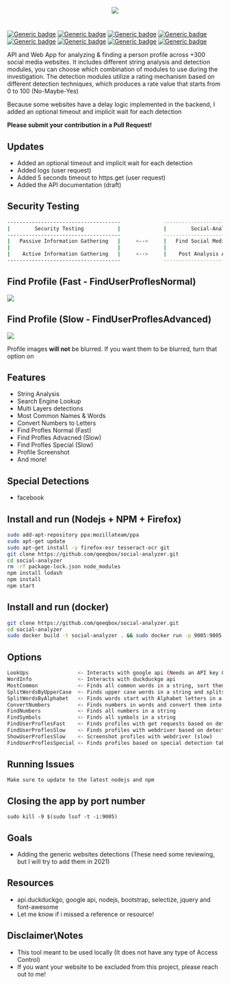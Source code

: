 <p align="center"> <img src="https://raw.githubusercontent.com/qeeqbox/social-analyzer/main/readme/socialanalyzerlogo_.png"></p>

#
[![Generic badge](https://img.shields.io/badge/dynamic/json.svg?url=https://raw.githubusercontent.com/qeeqbox/social-analyzer/main/info&label=version&query=$.version&colorB=blue&style=flat-square)](https://github.com/qeeqbox/social-analyzer/blob/main/info) [![Generic badge](https://img.shields.io/badge/dynamic/json.svg?url=https://raw.githubusercontent.com/qeeqbox/social-analyzer/main/info&label=build&query=$.build&colorB=green&style=flat-square)](https://github.com/qeeqbox/social-analyzer/blob/main/info) [![Generic badge](https://img.shields.io/badge/dynamic/json.svg?url=https://raw.githubusercontent.com/qeeqbox/social-analyzer/main/info&label=test&query=$.test&colorB=green&style=flat-square)](https://github.com/qeeqbox/social-analyzer/blob/main/info) [![Generic badge](https://img.shields.io/badge/dynamic/json.svg?url=https://raw.githubusercontent.com/qeeqbox/social-analyzer/main/info&label=verified%20sites&query=$.websites&colorB=blue&style=flat-square)](https://github.com/qeeqbox/social-analyzer/blob/main/info) [![Generic badge](https://img.shields.io/badge/dynamic/json.svg?url=https://raw.githubusercontent.com/qeeqbox/social-analyzer/main/info&label=verified%20detections&query=$.detections&colorB=blue&style=flat-square)](https://github.com/qeeqbox/social-analyzer/blob/main/info) [![Generic badge](https://img.shields.io/badge/dynamic/json.svg?url=https://raw.githubusercontent.com/qeeqbox/social-analyzer/main/info&label=special%20detections&query=$.special&colorB=blue&style=flat-square)](https://github.com/qeeqbox/social-analyzer/blob/main/info) [![Generic badge](https://img.shields.io/badge/dynamic/json.svg?url=https://raw.githubusercontent.com/qeeqbox/social-analyzer/main/info&label=awaiting%20verification&query=$.awaiting_verification&colorB=orange&style=flat-square)](https://github.com/qeeqbox/social-analyzer/blob/main/info) [![Generic badge](https://img.shields.io/static/v1?label=%F0%9F%91%8D&message=!&color=yellow&style=flat-square)](https://github.com/qeeqbox/social-analyzer/stargazers)

API and Web App for analyzing & finding a person profile across +300 social media websites. It includes different string analysis and detection modules, you can choose which combination of modules to use during the investigation. The detection modules utilize a rating mechanism based on different detection techniques, which produces a rate value that starts from 0 to 100 (No-Maybe-Yes)

Because some websites have a delay logic implemented in the backend, I added an optional timeout and implicit wait for each detection

**Please submit your contribution in a Pull Request!**

## Updates
- Added an optional timeout and implicit wait for each detection
- Added logs (user request)
- Added 5 seconds timeout to https.get (user request)
- Added the API documentation (draft)

## Security Testing

```bash
-------------------------------------              ---------------------------------
|        Security Testing           |              |        Social-Analyzer        |
-------------------------------------              ---------------------------------
|   Passive Information Gathering   |     <-->     |   Find Social Media Profiles  |
|                                   |              |                               |
|    Active Information Gathering   |     <-->     |    Post Analysis Activities   |
-------------------------------------              ---------------------------------
```

## Find Profile (Fast - FindUserProflesNormal)
<img src="https://raw.githubusercontent.com/qeeqbox/social-analyzer/main/readme/intro_fast.gif" style="max-width:768px"/>

## Find Profile (Slow - FindUserProflesAdvanced)
<img src="https://raw.githubusercontent.com/qeeqbox/social-analyzer/main/readme/intro_slow.gif" style="max-width:768px"/>

Profile images **will not** be blurred. If you want them to be blurred, turn that option on

## Features
- String Analysis
- Search Engine Lookup
- Multi Layers detections
- Most Common Names & Words
- Convert Numbers to Letters
- Find Profles Normal (Fast)
- Find Profles Advacned (Slow)
- Find Profles Special (Slow)
- Profile Screenshot
- And more!

## Special Detections
- facebook

## Install and run (Nodejs + NPM + Firefox)
```bash
sudo add-apt-repository ppa:mozillateam/ppa
sudo apt-get update
sudo apt-get install -y firefox-esr tesseract-ocr git
git clone https://github.com/qeeqbox/social-analyzer.git
cd social-analyzer
rm -rf package-lock.json node_modules
npm install lodash
npm install
npm start
```

## Install and run (docker)
```bash
git clone https://github.com/qeeqbox/social-analyzer.git
cd social-analyzer
sudo docker build -t social-analyzer . && sudo docker run -p 9005:9005 -it social-analyzer
```

## Options
```bash
LookUps                <- Interacts with google api (Needs an API key & CV)
WordInfo               <- Interacts with duckduckgo api
MostCommon             <- Finds all common words in a string, sort them by language
SplitWordsByUpperCase  <- Finds upper case words in a string and splits them
SplitWordsByAlphabet   <- Finds words start with Alphabet letters in a string and splits them
ConvertNumbers         <- Finds numbers in words and convert them into letters
FindNumbers            <- Finds all numbers in a string
FindSymbols            <- Finds all symbols in a string
FindUserProflesFast    <- Finds profiles with get requests based on detection table (fast)
FindUserProflesSlow    <- Finds profiles with webdriver based on detection table (slow)
ShowUserProflesSlow    <- Screenshot profiles with webdriver (slow)
FindUserProflesSpecial <- Finds profiles based on special detection table (slow & limited)
```

## Running Issues
```
Make sure to update to the latest nodejs and npm
```

## Closing the app by port number
```
sudo kill -9 $(sudo lsof -t -i:9005)
```

## Goals
- Adding the generic websites detections (These need some reviewing, but I will try to add them in 2021)

## Resources
- api.duckduckgo, google api, nodejs, bootstrap, selectize, jquery and font-awesome
- Let me know if i missed a reference or resource!

## Disclaimer\Notes
- This tool meant to be used locally (It does not have any type of Access Control)
- If you want your website to be excluded from this project, please reach out to me!
